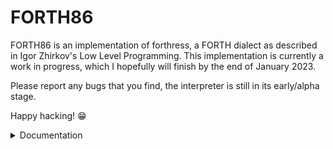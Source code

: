 # FORTH86

FORTH86 is an implementation of forthress, a FORTH dialect as described in Igor Zhirkov's Low Level Programming. This implementation is currently a work in progress, which I hopefully will finish by the end of January 2023.

Please report any bugs that you find, the interpreter is still in its early/alpha stage.

Happy hacking! 😁

<details>
<summary>Documentation</summary>
<br>

### Sizes or Limits
- Cell Size: 8 bytes
- Memory Cells: 65536 bytes
- Input Buffer: 1024 bytes
- Return Address Stack: 1024 * 'Cell Size' bytes

### List of words implemented

#### Input/Output
- `.` Pops off an integer from stack top, and prints it

#### Arithmetic

- `N` any integer, is pushed to the stack
- `+`
- `-`
- `*`
- `/`
- `%`

#### Logical
- `=` pop two arguments, compares them, writes `1` on equality, otherwise 0
- `not` complement of top argument on the stack (should be 0 or 1)

</details>